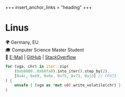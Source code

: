 +++
insert_anchor_links = "heading"
+++

# Linus

🌍 Germany, EU  
🎓 Computer Science Master Student  
🔗 [E-Mail](mailto:linuskmr.dev@gmail.com) | [GitHub](https://github.com/linuskmr/) | [StackOverflow](https://stackoverflow.com/users/14350146/linuskmr)
<!-- Maybe add: 💼 Company (two trailing spaces for <br>) -->  

```rust
for (vga, chr) in iter::zip(
	(0xb8000..0xb8fa0).into_iter().step_by(2),
	[0x4c, 0x69, 0x6e, 0x75, 0x73, 0x13] // CP473
) {
	unsafe { (vga as *mut u8).write_volatile(chr) }
}
```